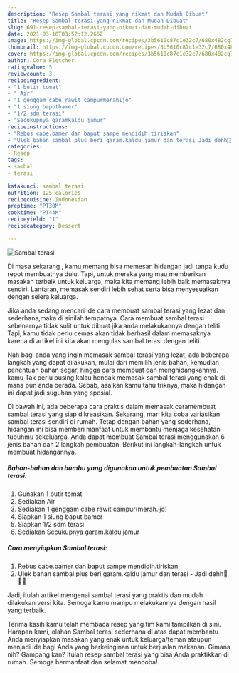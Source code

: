 ```yaml
---
description: "Resep Sambal terasi yang nikmat dan Mudah Dibuat"
title: "Resep Sambal terasi yang nikmat dan Mudah Dibuat"
slug: 691-resep-sambal-terasi-yang-nikmat-dan-mudah-dibuat
date: 2021-03-10T03:52:12.265Z
image: https://img-global.cpcdn.com/recipes/3b5610c87c1e32c7/680x482cq70/sambal-terasi-foto-resep-utama.jpg
thumbnail: https://img-global.cpcdn.com/recipes/3b5610c87c1e32c7/680x482cq70/sambal-terasi-foto-resep-utama.jpg
cover: https://img-global.cpcdn.com/recipes/3b5610c87c1e32c7/680x482cq70/sambal-terasi-foto-resep-utama.jpg
author: Cora Fletcher
ratingvalue: 5
reviewcount: 3
recipeingredient:
- "1 butir tomat"
- " Air"
- "1 genggam cabe rawit campurmerahijo"
- "1 siung baputbamer"
- "1/2 sdm terasi"
- "Secukupnya garamkaldu jamur"
recipeinstructions:
- "Rebus cabe.bamer dan baput sampe mendidih.tiriskan"
- "Ulek bahan sambal plus beri garam.kaldu jamur dan terasi Jadi dehh🤗🤤🤤"
categories:
- Resep
tags:
- sambal
- terasi

katakunci: sambal terasi 
nutrition: 125 calories
recipecuisine: Indonesian
preptime: "PT30M"
cooktime: "PT44M"
recipeyield: "1"
recipecategory: Dessert

---
```



![Sambal terasi](https://img-global.cpcdn.com/recipes/3b5610c87c1e32c7/680x482cq70/sambal-terasi-foto-resep-utama.jpg)

Di masa  sekarang , kamu memang bisa memesan hidangan jadi tanpa kudu repot membuatnya dulu. Tapi, untuk mereka yang mau memberikan masakan terbaik untuk keluarga, maka kita memang lebih baik memasaknya sendiri. Lantaran, memasak sendiri lebih sehat serta bisa menyesuaikan dengan selera keluarga.

Jika anda sedang mencari ide cara membuat sambal terasi yang lezat dan sederhana,maka di sinilah tempatnya. Cara membuat sambal terasi  sebenarnya tidak sulit untuk dibuat jika anda melakukannya dengan teliti. Tapi, kamu tidak perlu cemas akan tidak berhasil dalam memasaknya 
karena di artikel ini kita akan mengulas sambal terasi dengan teliti.  



Nah bagi anda yang ingin memasak sambal terasi yang lezat, ada beberapa langkah yang dapat dilakukan, mulai dari memilih jenis bahan, kemudian penentuan bahan segar, hingga cara membuat dan menghidangkannya. kamu Tak perlu pusing kalau hendak memasak sambal terasi yang enak di mana pun anda berada. Sebab, asalkan kamu  tahu triknya, maka hidangan ini dapat jadi suguhan yang spesial.

Di bawah ini, ada beberapa cara praktis  dalam memasak caramembuat sambal terasi yang siap dikreasikan. Sekarang, mari kita coba variasikan sambal terasi sendiri di rumah. Tetap dengan bahan yang sederhana, hidangan ini bisa memberi manfaat untuk membantu menjaga kesehatan tubuhmu sekeluarga. Anda dapat membuat Sambal terasi menggunakan 6 jenis bahan dan 2 langkah pembuatan. Berikut ini langkah-langkah untuk membuat hidangannya.

<!--inarticleads1-->

##### Bahan-bahan dan bumbu yang digunakan untuk pembuatan Sambal terasi:

1. Gunakan 1 butir tomat
1. Sediakan  Air
1. Sediakan 1 genggam cabe rawit campur(merah.ijo)
1. Siapkan 1 siung baput.bamer
1. Siapkan 1/2 sdm terasi
1. Sediakan Secukupnya garam.kaldu jamur




<!--inarticleads2-->

##### Cara menyiapkan Sambal terasi:

1. Rebus cabe.bamer dan baput sampe mendidih.tiriskan
1. Ulek bahan sambal plus beri garam.kaldu jamur dan terasi - Jadi dehh🤗🤤🤤




Jadi, itulah artikel mengenai  sambal terasi  yang praktis dan mudah dilakukan versi kita. Semoga kamu mampu melakukannya dengan hasil yang terbaik. 

Terima kasih kamu telah membaca resep yang tim kami tampilkan di sini. Harapan kami, olahan  Sambal terasi sederhana di atas dapat membantu Anda menyiapkan masakan yang enak untuk keluarga/teman ataupun menjadi ide bagi Anda yang berkeinginan untuk berjualan makanan. Gimana nih? Gampang kan? Itulah resep sambal terasi yang bisa Anda praktikkan di rumah. Semoga bermanfaat dan selamat mencoba!

